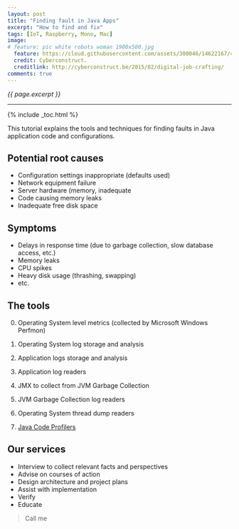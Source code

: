 ```yaml
---
layout: post
title: "Finding fault in Java Apps"
excerpt: "How to find and fix"
tags: [IoT, Raspberry, Mono, Mac]
image:
# feature: pic white robots woman 1900x500.jpg
  feature: https://cloud.githubusercontent.com/assets/300046/14622167/45abd918-0585-11e6-8537-a58e0b55e3ec.jpg
  credit: Cyberconstruct. 
  creditlink: http://cyberconstruct.be/2015/02/digital-job-crafting/
comments: true
---
```

<i>{{ page.excerpt }}</i>
<hr />

{% include _toc.html %}

This tutorial explains the tools and techniques for finding faults in Java application code
and configurations.

## Potential root causes

* Configuration settings inappropriate (defaults used)
* Network equipment failure
* Server hardware (memory, inadequate
* Code causing memory leaks
* Inadequate free disk space

## Symptoms

* Delays in response time (due to garbage collection, slow database access, etc.)
* Memory leaks
* CPU spikes
* Heavy disk usage (thrashing, swapping)
* etc.

## The tools

0. Operating System level metrics (collected by Microsoft Windows Perfmon)
0. Operating System log storage and analysis

0. Application logs storage and analysis
0. Application log readers

0. JMX to collect from JVM Garbage Collection
0. JVM Garbage Collection log readers

0. Operating System thread dump readers

0. [Java Code Profilers](/jvm-profilers/)

## Our services

* Interview to collect relevant facts and perspectives
* Advise on courses of action
* Design architecture and project plans
* Assist with implementation
* Verify
* Educate

> Call me 